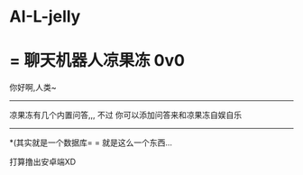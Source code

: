 # AI-L-jelly
=
聊天机器人凉果冻 0v0
==
你好啊,人类~
***
凉果冻有几个内置问答,,,
不过
你可以添加问答来和凉果冻自娱自乐
***
*(其实就是一个数据库= =
就是这么一个东西...

打算撸出安卓端XD

